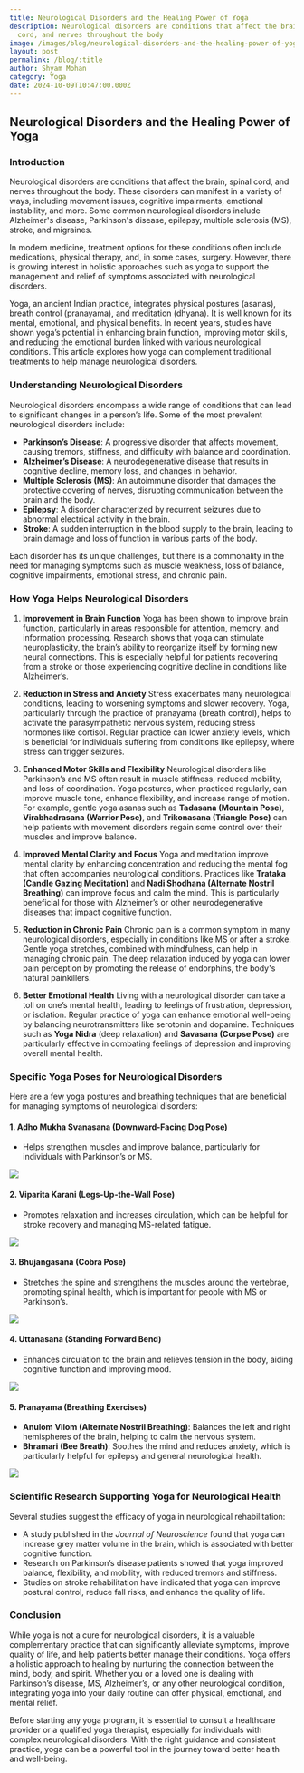 ```yaml
---
title: Neurological Disorders and the Healing Power of Yoga
description: Neurological disorders are conditions that affect the brain, spinal
  cord, and nerves throughout the body
image: /images/blog/neurological-disorders-and-the-healing-power-of-yoga.webp
layout: post
permalink: /blog/:title
author: Shyam Mohan
category: Yoga
date: 2024-10-09T10:47:00.000Z
---
```

## Neurological Disorders and the Healing Power of Yoga

### Introduction

Neurological disorders are conditions that affect the brain, spinal cord, and nerves throughout the body. These disorders can manifest in a variety of ways, including movement issues, cognitive impairments, emotional instability, and more. Some common neurological disorders include Alzheimer's disease, Parkinson's disease, epilepsy, multiple sclerosis (MS), stroke, and migraines. 

In modern medicine, treatment options for these conditions often include medications, physical therapy, and, in some cases, surgery. However, there is growing interest in holistic approaches such as yoga to support the management and relief of symptoms associated with neurological disorders. 

Yoga, an ancient Indian practice, integrates physical postures (asanas), breath control (pranayama), and meditation (dhyana). It is well known for its mental, emotional, and physical benefits. In recent years, studies have shown yoga’s potential in enhancing brain function, improving motor skills, and reducing the emotional burden linked with various neurological conditions. This article explores how yoga can complement traditional treatments to help manage neurological disorders.

### Understanding Neurological Disorders

Neurological disorders encompass a wide range of conditions that can lead to significant changes in a person’s life. Some of the most prevalent neurological disorders include:

- **Parkinson’s Disease**: A progressive disorder that affects movement, causing tremors, stiffness, and difficulty with balance and coordination.
- **Alzheimer’s Disease**: A neurodegenerative disease that results in cognitive decline, memory loss, and changes in behavior.
- **Multiple Sclerosis (MS)**: An autoimmune disorder that damages the protective covering of nerves, disrupting communication between the brain and the body.
- **Epilepsy**: A disorder characterized by recurrent seizures due to abnormal electrical activity in the brain.
- **Stroke**: A sudden interruption in the blood supply to the brain, leading to brain damage and loss of function in various parts of the body.

Each disorder has its unique challenges, but there is a commonality in the need for managing symptoms such as muscle weakness, loss of balance, cognitive impairments, emotional stress, and chronic pain.

### How Yoga Helps Neurological Disorders

1. **Improvement in Brain Function**
   Yoga has been shown to improve brain function, particularly in areas responsible for attention, memory, and information processing. Research shows that yoga can stimulate neuroplasticity, the brain’s ability to reorganize itself by forming new neural connections. This is especially helpful for patients recovering from a stroke or those experiencing cognitive decline in conditions like Alzheimer’s.

2. **Reduction in Stress and Anxiety**
   Stress exacerbates many neurological conditions, leading to worsening symptoms and slower recovery. Yoga, particularly through the practice of pranayama (breath control), helps to activate the parasympathetic nervous system, reducing stress hormones like cortisol. Regular practice can lower anxiety levels, which is beneficial for individuals suffering from conditions like epilepsy, where stress can trigger seizures.

3. **Enhanced Motor Skills and Flexibility**
   Neurological disorders like Parkinson’s and MS often result in muscle stiffness, reduced mobility, and loss of coordination. Yoga postures, when practiced regularly, can improve muscle tone, enhance flexibility, and increase range of motion. For example, gentle yoga asanas such as **Tadasana (Mountain Pose)**, **Virabhadrasana (Warrior Pose)**, and **Trikonasana (Triangle Pose)** can help patients with movement disorders regain some control over their muscles and improve balance.

4. **Improved Mental Clarity and Focus**
   Yoga and meditation improve mental clarity by enhancing concentration and reducing the mental fog that often accompanies neurological conditions. Practices like **Trataka (Candle Gazing Meditation)** and **Nadi Shodhana (Alternate Nostril Breathing)** can improve focus and calm the mind. This is particularly beneficial for those with Alzheimer’s or other neurodegenerative diseases that impact cognitive function.

5. **Reduction in Chronic Pain**
   Chronic pain is a common symptom in many neurological disorders, especially in conditions like MS or after a stroke. Gentle yoga stretches, combined with mindfulness, can help in managing chronic pain. The deep relaxation induced by yoga can lower pain perception by promoting the release of endorphins, the body's natural painkillers.

6. **Better Emotional Health**
   Living with a neurological disorder can take a toll on one’s mental health, leading to feelings of frustration, depression, or isolation. Regular practice of yoga can enhance emotional well-being by balancing neurotransmitters like serotonin and dopamine. Techniques such as **Yoga Nidra** (deep relaxation) and **Savasana (Corpse Pose)** are particularly effective in combating feelings of depression and improving overall mental health.

### Specific Yoga Poses for Neurological Disorders

Here are a few yoga postures and breathing techniques that are beneficial for managing symptoms of neurological disorders:

#### 1. **Adho Mukha Svanasana (Downward-Facing Dog Pose)**
   - Helps strengthen muscles and improve balance, particularly for individuals with Parkinson’s or MS.

**![](https://lh7-rt.googleusercontent.com/docsz/AD_4nXdxVJSpvFDYMZVJVg26lKAnhhjJpEdF57_HmIOLojZ6_gKZrYUuYuKyPxmOqlXNYyR_R8lgUc8npLwM_yPj3lGIO5xVENR9FeQEC5ggjZLdVr5r6UC4Fg2NhH14MT0TRv4OdWSAxWoZIn4mHyKJ6NMU6Adf?key=DolJBsYn1X8zMHIyAnLicQ)**

#### 2. **Viparita Karani (Legs-Up-the-Wall Pose)**
   - Promotes relaxation and increases circulation, which can be helpful for stroke recovery and managing MS-related fatigue.

**![](https://lh7-rt.googleusercontent.com/docsz/AD_4nXeIg6CqQugf3PNl3oGK_T_uwPmL4vKGFdztvd6vK7wLvePSW5i8mtQ84_Y0eQMNVDQJW3F9hCxTlFvUfxK9MIN64fUixGB3vsnVKWQF1Gem2Zf6p3XTVGJ1wvQc6u-ITDyxrH7b0C3VcERwD-3fiB3A-xYZ?key=DolJBsYn1X8zMHIyAnLicQ)**


#### 3. **Bhujangasana (Cobra Pose)**
   - Stretches the spine and strengthens the muscles around the vertebrae, promoting spinal health, which is important for people with MS or Parkinson’s.

**![](https://lh7-rt.googleusercontent.com/docsz/AD_4nXcJ38XCDrdrT1vaDPCWHT0reWBilBTSeSZcv9RqxuxmEPiBQ9PAp7AwdX1uVb8EaiWqy3dB1lLRd52hJdsWKWPUD77xxHm_ZL2vToBwtH-6b4mrr4JkC_DXFrofT-wPhbaEiA-oi0UUjzKsUru8g4E51AUP?key=DolJBsYn1X8zMHIyAnLicQ)**

#### 4. **Uttanasana (Standing Forward Bend)**
   - Enhances circulation to the brain and relieves tension in the body, aiding cognitive function and improving mood.

**![](https://lh7-rt.googleusercontent.com/docsz/AD_4nXcNeYKq2dWUVmtwteF-tHYWnGw4tsMXFXZxC1fX0KYrA6wIjCQIUmF-WNL5Y82-2xUiIShx7HiG17D3lzNo2tlQvBwuLb3xBnVTMEF3955Nuxi3BTYPDTn5cW0h90qk3C4Afup23AwXqcFmZoUO0R86t7CV?key=DolJBsYn1X8zMHIyAnLicQ)**

#### 5. **Pranayama (Breathing Exercises)**
   - **Anulom Vilom (Alternate Nostril Breathing)**: Balances the left and right hemispheres of the brain, helping to calm the nervous system.
   - **Bhramari (Bee Breath)**: Soothes the mind and reduces anxiety, which is particularly helpful for epilepsy and general neurological health.

**![](https://lh7-rt.googleusercontent.com/docsz/AD_4nXfjbePg9GdcyfkNc3G5FGMHs3nWS9umGdUoFhnlU2bf8CmZltuy7sfwUpXNQ5W4-O4toSiv6fI3xat8wc9ZqskXp8HfjVYpCzWFy7tX-4XRrsqTEwEO8pXd2YsrA3XWLMX1TnHDvkHRfdKH4l7mP8wadOg?key=DolJBsYn1X8zMHIyAnLicQ)**

### Scientific Research Supporting Yoga for Neurological Health

Several studies suggest the efficacy of yoga in neurological rehabilitation:

- A study published in the *Journal of Neuroscience* found that yoga can increase grey matter volume in the brain, which is associated with better cognitive function.
- Research on Parkinson’s disease patients showed that yoga improved balance, flexibility, and mobility, with reduced tremors and stiffness.
- Studies on stroke rehabilitation have indicated that yoga can improve postural control, reduce fall risks, and enhance the quality of life.

### Conclusion

While yoga is not a cure for neurological disorders, it is a valuable complementary practice that can significantly alleviate symptoms, improve quality of life, and help patients better manage their conditions. Yoga offers a holistic approach to healing by nurturing the connection between the mind, body, and spirit. Whether you or a loved one is dealing with Parkinson’s disease, MS, Alzheimer’s, or any other neurological condition, integrating yoga into your daily routine can offer physical, emotional, and mental relief.

Before starting any yoga program, it is essential to consult a healthcare provider or a qualified yoga therapist, especially for individuals with complex neurological disorders. With the right guidance and consistent practice, yoga can be a powerful tool in the journey toward better health and well-being.
